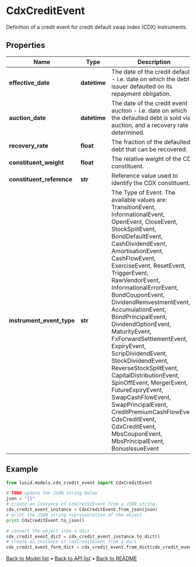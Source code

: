 # CdxCreditEvent

Definition of a credit event for credit default swap index (CDX) instruments.

## Properties
Name | Type | Description | Notes
------------ | ------------- | ------------- | -------------
**effective_date** | **datetime** | The date of the credit default - i.e. date on which the debt issuer defaulted on its repayment obligation. | 
**auction_date** | **datetime** | The date of the credit event auction - i.e. date on which the defaulted debt is sold via auction, and a recovery rate determined. | [optional] 
**recovery_rate** | **float** | The fraction of the defaulted debt that can be recovered. | [optional] 
**constituent_weight** | **float** | The relative weight of the CDX constituent. | 
**constituent_reference** | **str** | Reference value used to identify the CDX constituent. | [optional] 
**instrument_event_type** | **str** | The Type of Event. The available values are: TransitionEvent, InformationalEvent, OpenEvent, CloseEvent, StockSplitEvent, BondDefaultEvent, CashDividendEvent, AmortisationEvent, CashFlowEvent, ExerciseEvent, ResetEvent, TriggerEvent, RawVendorEvent, InformationalErrorEvent, BondCouponEvent, DividendReinvestmentEvent, AccumulationEvent, BondPrincipalEvent, DividendOptionEvent, MaturityEvent, FxForwardSettlementEvent, ExpiryEvent, ScripDividendEvent, StockDividendEvent, ReverseStockSplitEvent, CapitalDistributionEvent, SpinOffEvent, MergerEvent, FutureExpiryEvent, SwapCashFlowEvent, SwapPrincipalEvent, CreditPremiumCashFlowEvent, CdsCreditEvent, CdxCreditEvent, MbsCouponEvent, MbsPrincipalEvent, BonusIssueEvent | 

## Example

```python
from lusid.models.cdx_credit_event import CdxCreditEvent

# TODO update the JSON string below
json = "{}"
# create an instance of CdxCreditEvent from a JSON string
cdx_credit_event_instance = CdxCreditEvent.from_json(json)
# print the JSON string representation of the object
print CdxCreditEvent.to_json()

# convert the object into a dict
cdx_credit_event_dict = cdx_credit_event_instance.to_dict()
# create an instance of CdxCreditEvent from a dict
cdx_credit_event_form_dict = cdx_credit_event.from_dict(cdx_credit_event_dict)
```
[Back to Model list](../README.md#documentation-for-models) &#8226; [Back to API list](../README.md#documentation-for-api-endpoints) &#8226; [Back to README](../README.md)


